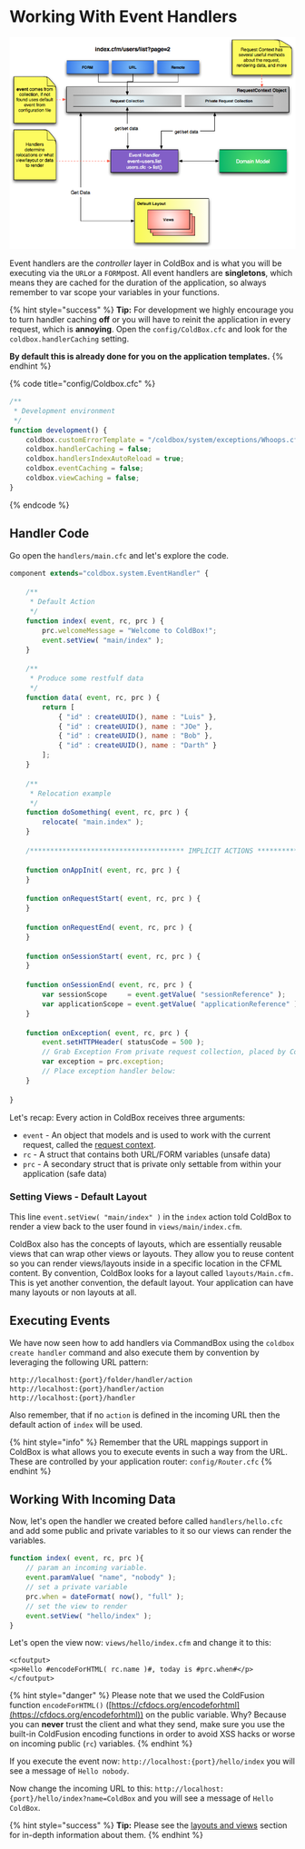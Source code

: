 # Working With Event Handlers

![](../../.gitbook/assets/coldboxsimplemvc.png)

Event handlers are the _controller_ layer in ColdBox and is what you will be executing via the `URL`or a `FORM`post. All event handlers are **singletons**, which means they are cached for the duration of the application, so always remember to var scope your variables in your functions.

{% hint style="success" %}
**Tip:** For development we highly encourage you to turn handler caching **off** or you will have to reinit the application in every request, which is **annoying**. Open the `config/ColdBox.cfc` and look for the `coldbox.handlerCaching` setting. &#x20;



**By default this is already done for you on the application templates.**
{% endhint %}

{% code title="config/Coldbox.cfc" %}
```javascript
/**
 * Development environment
 */
function development() {
    coldbox.customErrorTemplate = "/coldbox/system/exceptions/Whoops.cfm"; // interactive bug report
    coldbox.handlerCaching = false;
    coldbox.handlersIndexAutoReload = true;
    coldbox.eventCaching = false;
    coldbox.viewCaching = false;
}
```
{% endcode %}

## Handler Code

Go open the `handlers/main.cfc` and let's explore the code.

```javascript
component extends="coldbox.system.EventHandler" {

    /**
     * Default Action
     */
    function index( event, rc, prc ) {
        prc.welcomeMessage = "Welcome to ColdBox!";
        event.setView( "main/index" );
    }

    /**
     * Produce some restfulf data
     */
    function data( event, rc, prc ) {
        return [
            { "id" : createUUID(), name : "Luis" },
            { "id" : createUUID(), name : "JOe" },
            { "id" : createUUID(), name : "Bob" },
            { "id" : createUUID(), name : "Darth" }
        ];
    }

    /**
     * Relocation example
     */
    function doSomething( event, rc, prc ) {
        relocate( "main.index" );
    }

    /************************************** IMPLICIT ACTIONS *********************************************/

    function onAppInit( event, rc, prc ) {
    }

    function onRequestStart( event, rc, prc ) {
    }

    function onRequestEnd( event, rc, prc ) {
    }

    function onSessionStart( event, rc, prc ) {
    }

    function onSessionEnd( event, rc, prc ) {
        var sessionScope     = event.getValue( "sessionReference" );
        var applicationScope = event.getValue( "applicationReference" );
    }

    function onException( event, rc, prc ) {
        event.setHTTPHeader( statusCode = 500 );
        // Grab Exception From private request collection, placed by ColdBox Exception Handling
        var exception = prc.exception;
        // Place exception handler below:
    }

}
```

Let's recap: Every action in ColdBox receives three arguments:

* `event` - An object that models and is used to work with the current request, called the [request context](../../the-basics/request-context.md).
* `rc` - A struct that contains both URL/FORM variables (unsafe data)
* `prc` - A secondary struct that is private only settable from within your application (safe data)

### Setting Views - Default Layout

This line `event.setView( "main/index" )` in the `index` action told ColdBox to render a view back to the user found in `views/main/index.cfm`. &#x20;

ColdBox also has the concepts of layouts, which are essentially reusable views that can wrap other views or layouts.  They allow you to reuse content so you can render views/layouts inside in a specific location in the CFML content.  By convention, ColdBox looks for a layout called `layouts/Main.cfm.`  This is yet another convention, the default layout.  Your application can have many layouts or non layouts at all.



## Executing Events

We have now seen how to add handlers via CommandBox using the `coldbox create handler` command and also execute them by convention by leveraging the following URL pattern:

```
http://localhost:{port}/folder/handler/action
http://localhost:{port}/handler/action
http://localhost:{port}/handler
```

Also remember, that if no `action` is defined in the incoming URL then the default action of `index` will be used.

{% hint style="info" %}
Remember that the URL mappings support in ColdBox is what allows you to execute events in such a way from the URL. These are controlled by your application router: `config/Router.cfc`
{% endhint %}

## Working With Incoming Data

Now, let's open the handler we created before called `handlers/hello.cfc` and add some public and private variables to it so our views can render the variables.

```javascript
function index( event, rc, prc ){
    // param an incoming variable.
    event.paramValue( "name", "nobody" );
    // set a private variable
    prc.when = dateFormat( now(), "full" );
    // set the view to render
    event.setView( "hello/index" );
}
```

Let's open the view now: `views/hello/index.cfm` and change it to this:

```markup
<cfoutput>
<p>Hello #encodeForHTML( rc.name )#, today is #prc.when#</p>
</cfoutput>
```

{% hint style="danger" %}
Please note that we used the ColdFusion function `encodeForHTML()` ([https://cfdocs.org/encodeforhtml](https://cfdocs.org/encodeforhtml)) on the public variable. Why? Because you can **never** trust the client and what they send, make sure you use the built-in ColdFusion encoding functions in order to avoid XSS hacks or worse on incoming public (`rc`) variables.
{% endhint %}

If you execute the event now: `http://localhost:{port}/hello/index` you will see a message of `Hello nobody`.

Now change the incoming URL to this: `http://localhost:{port}/hello/index?name=ColdBox` and you will see a message of `Hello ColdBox`.

{% hint style="success" %}
**Tip:** Please see the [layouts and views](../../the-basics/layouts-and-views/) section for in-depth information about them.
{% endhint %}
